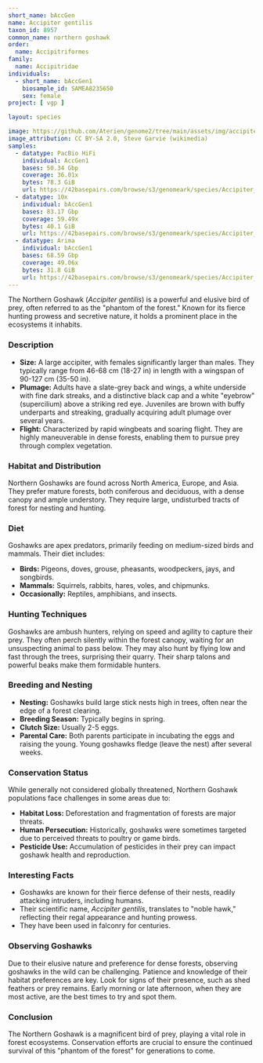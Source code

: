 ```yaml
---
short_name: bAccGen
name: Accipiter gentilis
taxon_id: 8957
common_name: northern goshawk
order:
  name: Accipitriformes
family:
  name: Accipitridae
individuals:
  - short_name: bAccGen1
    biosample_id: SAMEA8235650
    sex: female
project: [ vgp ]

layout: species

image: https://github.com/Aterien/genome2/tree/main/assets/img/accipiter_gentilis.jpg
image_attribution: CC BY-SA 2.0, Steve Garvie (wikimedia)
samples:
  - datatype: PacBio HiFi 
    individual: AccGen1
    bases: 50.34 Gbp
    coverage: 36.01x
    bytes: 78.3 GiB  
    url: https://42basepairs.com/browse/s3/genomeark/species/Accipiter_gentilis/bAccGen1/genomic_data/pacbio_hifi/
  - datatype: 10x
    individual: bAccGen1
    bases: 83.17 Gbp
    coverage: 59.49x 
    bytes: 40.1 GiB  
    url: https://42basepairs.com/browse/s3/genomeark/species/Accipiter_gentilis/bAccGen1/genomic_data/10x/
  - datatype: Arima
    individual: bAccGen1
    bases: 68.59 Gbp
    coverage: 49.06x 
    bytes: 31.8 GiB
    url: https://42basepairs.com/browse/s3/genomeark/species/Accipiter_gentilis/bAccGen1/genomic_data/arima/
---
```


The Northern Goshawk (*Accipiter gentilis*) is a powerful and elusive bird of prey, often referred to as the "phantom of the forest."  Known for its fierce hunting prowess and secretive nature, it holds a prominent place in the ecosystems it inhabits.

### Description

* **Size:**  A large accipiter, with females significantly larger than males.  They typically range from 46-68 cm (18-27 in) in length with a wingspan of 90-127 cm (35-50 in).
* **Plumage:** Adults have a slate-grey back and wings, a white underside with fine dark streaks, and a distinctive black cap and a white "eyebrow" (supercilium) above a striking red eye. Juveniles are brown with buffy underparts and streaking, gradually acquiring adult plumage over several years.
* **Flight:**  Characterized by rapid wingbeats and soaring flight.  They are highly maneuverable in dense forests, enabling them to pursue prey through complex vegetation.

### Habitat and Distribution

Northern Goshawks are found across North America, Europe, and Asia. They prefer mature forests, both coniferous and deciduous, with a dense canopy and ample understory.  They require large, undisturbed tracts of forest for nesting and hunting.

### Diet

Goshawks are apex predators, primarily feeding on medium-sized birds and mammals. Their diet includes:

* **Birds:**  Pigeons, doves, grouse, pheasants, woodpeckers, jays, and songbirds.
* **Mammals:**  Squirrels, rabbits, hares, voles, and chipmunks.
* **Occasionally:**  Reptiles, amphibians, and insects.

### Hunting Techniques

Goshawks are ambush hunters, relying on speed and agility to capture their prey. They often perch silently within the forest canopy, waiting for an unsuspecting animal to pass below. They may also hunt by flying low and fast through the trees, surprising their quarry. Their sharp talons and powerful beaks make them formidable hunters.

### Breeding and Nesting

* **Nesting:** Goshawks build large stick nests high in trees, often near the edge of a forest clearing.
* **Breeding Season:**  Typically begins in spring.
* **Clutch Size:**  Usually 2-5 eggs.
* **Parental Care:**  Both parents participate in incubating the eggs and raising the young.  Young goshawks fledge (leave the nest) after several weeks.

### Conservation Status

While generally not considered globally threatened, Northern Goshawk populations face challenges in some areas due to:

* **Habitat Loss:**  Deforestation and fragmentation of forests are major threats.
* **Human Persecution:**  Historically, goshawks were sometimes targeted due to perceived threats to poultry or game birds.
* **Pesticide Use:**  Accumulation of pesticides in their prey can impact goshawk health and reproduction.

### Interesting Facts

* Goshawks are known for their fierce defense of their nests, readily attacking intruders, including humans.
* Their scientific name, *Accipiter gentilis*, translates to "noble hawk," reflecting their regal appearance and hunting prowess.
* They have been used in falconry for centuries.

### Observing Goshawks

Due to their elusive nature and preference for dense forests, observing goshawks in the wild can be challenging.  Patience and knowledge of their habitat preferences are key.  Look for signs of their presence, such as shed feathers or prey remains.  Early morning or late afternoon, when they are most active, are the best times to try and spot them.

### Conclusion

The Northern Goshawk is a magnificent bird of prey, playing a vital role in forest ecosystems.  Conservation efforts are crucial to ensure the continued survival of this "phantom of the forest" for generations to come.
